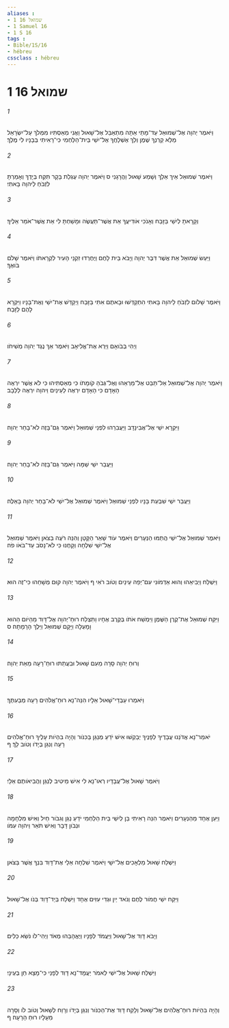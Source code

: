 ```yaml
---
aliases : 
- 1 שמואל 16
- 1 Samuel 16
- 1 S 16
tags : 
- Bible/1S/16
- hébreu
cssclass : hébreu
---
```


# 1 שמואל 16

###### 1
וַיֹּאמֶר יְהוָה אֶל־שְׁמוּאֵל עַד־מָתַי אַתָּה מִתְאַבֵּל אֶל־שָׁאוּל וַאֲנִי מְאַסְתִּיו מִמְּלֹךְ עַל־יִשְׂרָאֵל מַלֵּא קַרְנְךָ שֶׁמֶן וְלֵךְ אֶשְׁלָחֲךָ אֶל־יִשַׁי בֵּית־הַלַּחְמִי כִּי־רָאִיתִי בְּבָנָיו לִי מֶלֶךְ׃
###### 2
וַיֹּאמֶר שְׁמוּאֵל אֵיךְ אֵלֵךְ וְשָׁמַע שָׁאוּל וַהֲרָגָנִי ס וַיֹּאמֶר יְהוָה עֶגְלַת בָּקָר תִּקַּח בְּיָדֶךָ וְאָמַרְתָּ לִזְבֹּחַ לַיהוָה בָּאתִי׃
###### 3
וְקָרָאתָ לְיִשַׁי בַּזָּבַח וְאָנֹכִי אֹודִיעֲךָ אֵת אֲשֶׁר־תַּעֲשֶׂה וּמָשַׁחְתָּ לִי אֵת אֲשֶׁר־אֹמַר אֵלֶיךָ׃
###### 4
וַיַּעַשׂ שְׁמוּאֵל אֵת אֲשֶׁר דִּבֶּר יְהוָה וַיָּבֹא בֵּית לָחֶם וַיֶּחֶרְדוּ זִקְנֵי הָעִיר לִקְרָאתֹו וַיֹּאמֶר שָׁלֹם בֹּואֶךָ׃
###### 5
וַיֹּאמֶר שָׁלֹום לִזְבֹּחַ לַיהוָה בָּאתִי הִתְקַדְּשׁוּ וּבָאתֶם אִתִּי בַּזָּבַח וַיְקַדֵּשׁ אֶת־יִשַׁי וְאֶת־בָּנָיו וַיִּקְרָא לָהֶם לַזָּבַח׃
###### 6
וַיְהִי בְּבֹואָם וַיַּרְא אֶת־אֱלִיאָב וַיֹּאמֶר אַךְ נֶגֶד יְהוָה מְשִׁיחֹו׃
###### 7
וַיֹּאמֶר יְהוָה אֶל־שְׁמוּאֵל אַל־תַּבֵּט אֶל־מַרְאֵהוּ וְאֶל־גְּבֹהַּ קֹומָתֹו כִּי מְאַסְתִּיהוּ כִּי לֹא אֲשֶׁר יִרְאֶה הָאָדָם כִּי הָאָדָם יִרְאֶה לַעֵינַיִם וַיהוָה יִרְאֶה לַלֵּבָב׃
###### 8
וַיִּקְרָא יִשַׁי אֶל־אֲבִינָדָב וַיַּעֲבִרֵהוּ לִפְנֵי שְׁמוּאֵל וַיֹּאמֶר גַּם־בָּזֶה לֹא־בָחַר יְהוָה׃
###### 9
וַיַּעֲבֵר יִשַׁי שַׁמָּה וַיֹּאמֶר גַּם־בָּזֶה לֹא־בָחַר יְהוָה׃
###### 10
וַיַּעֲבֵר יִשַׁי שִׁבְעַת בָּנָיו לִפְנֵי שְׁמוּאֵל וַיֹּאמֶר שְׁמוּאֵל אֶל־יִשַׁי לֹא־בָחַר יְהוָה בָּאֵלֶּה׃
###### 11
וַיֹּאמֶר שְׁמוּאֵל אֶל־יִשַׁי הֲתַמּוּ הַנְּעָרִים וַיֹּאמֶר עֹוד שָׁאַר הַקָּטָן וְהִנֵּה רֹעֶה בַּצֹּאן וַיֹּאמֶר שְׁמוּאֵל אֶל־יִשַׁי שִׁלְחָה וְקָחֶנּוּ כִּי לֹא־נָסֹב עַד־בֹּאֹו פֹה׃
###### 12
וַיִּשְׁלַח וַיְבִיאֵהוּ וְהוּא אַדְמֹונִי עִם־יְפֵה עֵינַיִם וְטֹוב רֹאִי ף וַיֹּאמֶר יְהוָה קוּם מְשָׁחֵהוּ כִּי־זֶה הוּא׃
###### 13
וַיִּקַּח שְׁמוּאֵל אֶת־קֶרֶן הַשֶּׁמֶן וַיִּמְשַׁח אֹתֹו בְּקֶרֶב אֶחָיו וַתִּצְלַח רוּחַ־יְהוָה אֶל־דָּוִד מֵהַיֹּום הַהוּא וָמָעְלָה וַיָּקָם שְׁמוּאֵל וַיֵּלֶךְ הָרָמָתָה׃ ס
###### 14
וְרוּחַ יְהוָה סָרָה מֵעִם שָׁאוּל וּבִעֲתַתּוּ רוּחַ־רָעָה מֵאֵת יְהוָה׃
###### 15
וַיֹּאמְרוּ עַבְדֵי־שָׁאוּל אֵלָיו הִנֵּה־נָא רוּחַ־אֱלֹהִים רָעָה מְבַעִתֶּךָ׃
###### 16
יֹאמַר־נָא אֲדֹנֵנוּ עֲבָדֶיךָ לְפָנֶיךָ יְבַקְשׁוּ אִישׁ יֹדֵעַ מְנַגֵּן בַּכִּנֹּור וְהָיָה בִּהְיֹות עָלֶיךָ רוּחַ־אֱלֹהִים רָעָה וְנִגֵּן בְּיָדֹו וְטֹוב לָךְ׃ ף
###### 17
וַיֹּאמֶר שָׁאוּל אֶל־עֲבָדָיו רְאוּ־נָא לִי אִישׁ מֵיטִיב לְנַגֵּן וַהֲבִיאֹותֶם אֵלָי׃
###### 18
וַיַּעַן אֶחָד מֵהַנְּעָרִים וַיֹּאמֶר הִנֵּה רָאִיתִי בֵּן לְיִשַׁי בֵּית הַלַּחְמִי יֹדֵעַ נַגֵּן וְגִבֹּור חַיִל וְאִישׁ מִלְחָמָה וּנְבֹון דָּבָר וְאִישׁ תֹּאַר וַיהוָה עִמֹּו׃
###### 19
וַיִּשְׁלַח שָׁאוּל מַלְאָכִים אֶל־יִשָׁי וַיֹּאמֶר שִׁלְחָה אֵלַי אֶת־דָּוִד בִּנְךָ אֲשֶׁר בַּצֹּאן׃
###### 20
וַיִּקַּח יִשַׁי חֲמֹור לֶחֶם וְנֹאד יַיִן וּגְדִי עִזִּים אֶחָד וַיִּשְׁלַח בְּיַד־דָּוִד בְּנֹו אֶל־שָׁאוּל׃
###### 21
וַיָּבֹא דָוִד אֶל־שָׁאוּל וַיַּעֲמֹד לְפָנָיו וַיֶּאֱהָבֵהוּ מְאֹד וַיְהִי־לֹו נֹשֵׂא כֵלִים׃
###### 22
וַיִּשְׁלַח שָׁאוּל אֶל־יִשַׁי לֵאמֹר יַעֲמָד־נָא דָוִד לְפָנַי כִּי־מָצָא חֵן בְּעֵינָי׃
###### 23
וְהָיָה בִּהְיֹות רוּחַ־אֱלֹהִים אֶל־שָׁאוּל וְלָקַח דָּוִד אֶת־הַכִּנֹּור וְנִגֵּן בְּיָדֹו וְרָוַח לְשָׁאוּל וְטֹוב לֹו וְסָרָה מֵעָלָיו רוּחַ הָרָעָה׃ ף
